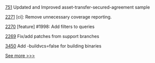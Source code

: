 
[751](https://github.com/hyperledger/fabric-samples/pull/751) Updated and Improved asset-transfer-secured-agreement sample

[2271](https://github.com/hyperledger/iroha/pull/2271) [ci]: Remove unnecessary coverage reporting.

[2270](https://github.com/hyperledger/iroha/pull/2270) [feature] #1998: Add filters to queries

[2269](https://github.com/hyperledger/iroha/pull/2269) Fix/add patches from support branches

[3450](https://github.com/hyperledger/fabric/pull/3450) Add -buildvcs=false for building binaries


[See more >>>](https://start-here.hyperledger.org/pull-requests)
